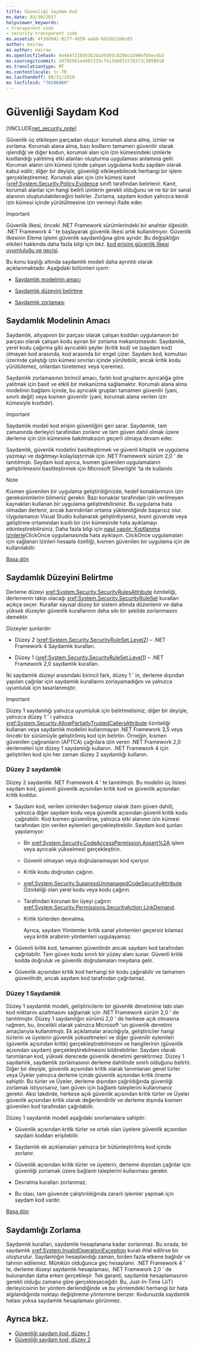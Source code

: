 ```yaml
---
title: Güvenliği Saydam Kod
ms.date: 03/30/2017
helpviewer_keywords:
- transparent code
- security-transparent code
ms.assetid: 4f3dd841-82f7-4659-aab0-6d2db2166c65
author: mairaw
ms.author: mairaw
ms.openlocfilehash: 4e4e472185b3b2ba39393c029bca3966fb5ec4b3
ms.sourcegitcommit: 2d792961ed48f235cf413d6031576373c3050918
ms.translationtype: MT
ms.contentlocale: tr-TR
ms.lasthandoff: 08/31/2019
ms.locfileid: "70206060"
---
```

# <a name="security-transparent-code"></a>Güvenliği Saydam Kod

<a name="top"></a>

[!INCLUDE[net_security_note](../../../includes/net-security-note-md.md)]

Güvenlik üç etkileşen parçadan oluşur: korumalı alana alma, izinler ve zorlama. Korumalı alana alma, bazı kodların tamamen güvenilir olarak işlendiği ve diğer kodun, korumalı alan için izin kümesindeki izinlerle kısıtlandığı yalıtılmış etki alanları oluşturma uygulaması anlamına gelir. Korumalı alanın izin kümesi içinde çalışan uygulama kodu saydam olarak kabul edilir; diğer bir deyişle, güvenliği etkileyebilecek herhangi bir işlem gerçekleştiremez. Korumalı alan için izin kümesi kanıt (<xref:System.Security.Policy.Evidence> sınıf) tarafından belirlenir. Kanıt, korumalı alanlar için hangi belirli izinlerin gerekli olduğunu ve ne tür bir sanal alanının oluşturulabileceğini belirler. Zorlama, saydam kodun yalnızca kendi izin kümesi içinde yürütülmesine izin vermeyi ifade eder.

> [!IMPORTANT]
> Güvenlik ilkesi, önceki .NET Framework sürümlerindeki bir anahtar öğesidir. .NET Framework 4 ' te başlayarak güvenlik ilkesi artık kullanılmıyor. Güvenlik ilkesinin Eleme işlemi güvenlik saydamlığına göre ayrıdır. Bu değişikliğin etkileri hakkında daha fazla bilgi için bkz. [kod erişimi güvenlik Ilkesi uyumluluğu ve geçişi](code-access-security-policy-compatibility-and-migration.md).

Bu konu başlığı altında saydamlık modeli daha ayrıntılı olarak açıklanmaktadır. Aşağıdaki bölümleri içerir:

- [Saydamlık modelinin amacı](#purpose)

- [Saydamlık düzeyini belirtme](#level)

- [Saydamlık zorlaması](#enforcement)

<a name="purpose"></a>

## <a name="purpose-of-the-transparency-model"></a>Saydamlık Modelinin Amacı

Saydamlık, altyapının bir parçası olarak çalışan koddan uygulamanın bir parçası olarak çalışan kodu ayıran bir zorlama mekanizmasıdır. Saydamlık, yerel kodu çağırma gibi ayrıcalıklı şeyler (kritik kod) ve (saydam kod) olmayan kod arasında, kod arasında bir engel çizer. Saydam kod, komutları üzerinde çalıştığı izin kümesi sınırları içinde yürütebilir, ancak kritik kodu yürütülemez, onlardan türetemez veya içeremez.

Saydamlık zorlamasının birincil amacı, farklı kod gruplarını ayrıcalığa göre yalıtmak için basit ve etkili bir mekanizma sağlamaktır. Korumalı alana alma modelinin bağlamı içinde, bu ayrıcalık grupları tamamen güvenilir (yani, sınırlı değil) veya kısmen güvenilir (yani, korumalı alana verilen izin kümesiyle kısıtlıdır).

> [!IMPORTANT]
> Saydamlık modeli kod erişim güvenliğini geri sarar. Saydamlık, tam zamanında derleyici tarafından zorlanır ve tam güven dahil olmak üzere derleme için izin kümesine bakılmaksızın geçerli olmaya devam eder.

Saydamlık, güvenlik modelini basitleştirmek ve güvenli kitaplık ve uygulama yazmayı ve dağıtmayı kolaylaştırmak için .NET Framework sürüm 2,0 ' de tanıtılmıştı. Saydam kod ayrıca, kısmen güvenilen uygulamaların geliştirilmesini basitleştirmek için Microsoft Silverlight 'ta de kullanılır.

> [!NOTE]
> Kısmen güvenilen bir uygulama geliştirdiğinizde, hedef konaklarınızın izin gereksinimlerini bilmeniz gerekir. Bazı konaklar tarafından izin verilmeyen kaynakları kullanan bir uygulama geliştirebilirsiniz. Bu uygulama hata olmadan derlenir, ancak barındırılan ortama yüklendiğinde başarısız olur. Uygulamanızı Visual Studio kullanarak geliştirdiyseniz, kısmi güvende veya geliştirme ortamından kısıtlı bir izin kümesinde hata ayıklamayı etkinleştirebilirsiniz. Daha fazla bilgi için [nasıl yapılır: Kısıtlanmış Izinlerle](/visualstudio/deployment/how-to-debug-a-clickonce-application-with-restricted-permissions)ClickOnce uygulamasında hata ayıklayın. ClickOnce uygulamaları için sağlanan Izinleri hesapla özelliği, kısmen güvenilen bir uygulama için de kullanılabilir.

[Başa dön](#top)

<a name="level"></a>

## <a name="specifying-the-transparency-level"></a>Saydamlık Düzeyini Belirtme

Derleme düzeyi <xref:System.Security.SecurityRulesAttribute> özniteliği, derlemenin takip olacağı <xref:System.Security.SecurityRuleSet> kuralları açıkça seçer. Kurallar sayısal düzey bir sistem altında düzenlenir ve daha yüksek düzeyler güvenlik kurallarının daha sıkı bir şekilde zorlanmasını demektir.

Düzeyler şunlardır:

- Düzey 2 (<xref:System.Security.SecurityRuleSet.Level2>) – .NET Framework 4 Saydamlık kuralları.

- Düzey 1 (<xref:System.Security.SecurityRuleSet.Level1>) – .NET Framework 2,0 saydamlık kuralları.

İki saydamlık düzeyi arasındaki birincil fark, düzey 1 ' in, derleme dışından yapılan çağrılar için saydamlık kurallarını zorlayamadığını ve yalnızca uyumluluk için tasarlanmıştır.

> [!IMPORTANT]
> Düzey 1 saydamlığı yalnızca uyumluluk için belirtmelisiniz; diğer bir deyişle, yalnızca düzey 1 ' i yalnızca <xref:System.Security.AllowPartiallyTrustedCallersAttribute> özniteliği kullanan veya saydamlık modelini kullanmayan .NET Framework 3,5 veya önceki bir sürümüyle geliştirilmiş kod için belirtin. Örneğin, kısmen güvenilen çağıranların (APTCA) çağrılara izin veren .NET Framework 2,0 derlemeleri için düzey 1 saydamlığı kullanın. .NET Framework 4 için geliştirilen kod için her zaman düzey 2 saydamlığı kullanın.

### <a name="level-2-transparency"></a>Düzey 2 saydamlık

Düzey 2 saydamlık .NET Framework 4 ' te tanıtılmıştı. Bu modelin üç listesi saydam kod, güvenli güvenlik açısından kritik kod ve güvenlik açısından kritik koddur.

- Saydam kod, verilen izinlerden bağımsız olarak (tam güven dahil), yalnızca diğer saydam kodu veya güvenlik açısından güvenli kritik kodu çağırabilir. Kod kısmen güvenilirse, yalnızca etki alanının izin kümesi tarafından izin verilen eylemleri gerçekleştirebilir. Saydam kod şunları yapılamıyor:

  - Bir <xref:System.Security.CodeAccessPermission.Assert%2A> işlem veya ayrıcalık yükselmesi gerçekleştirin.

  - Güvenli olmayan veya doğrulanamayan kod içeriyor.

  - Kritik kodu doğrudan çağırın.

  - <xref:System.Security.SuppressUnmanagedCodeSecurityAttribute> Özniteliği olan yerel kodu veya kodu çağırın.

  - Tarafından korunan bir üyeyi çağırın <xref:System.Security.Permissions.SecurityAction.LinkDemand>.

  - Kritik türlerden devralma.

    Ayrıca, saydam Yöntemler kritik sanal yöntemleri geçersiz kılamaz veya kritik arabirim yöntemleri uygulayamaz.

- Güvenli kritik kod, tamamen güvenilirdir ancak saydam kod tarafından çağrılabilir. Tam güven kodu sınırlı bir yüzey alanı sunar. Güvenli kritik kodda doğruluk ve güvenlik doğrulamaları meydana gelir.

- Güvenlik açısından kritik kod herhangi bir kodu çağırabilir ve tamamen güvenilirdir, ancak saydam kod tarafından çağrılamaz.

### <a name="level-1-transparency"></a>Düzey 1 Saydamlık

Düzey 1 saydamlık modeli, geliştiricilerin bir güvenlik denetimine tabi olan kod miktarını azaltmasını sağlamak için .NET Framework sürüm 2,0 ' de tanıtılmıştır. Düzey 1 saydamlığın sürümü 2,0 ' de herkese açık olmasına rağmen, bu, öncelikli olarak yalnızca Microsoft 'un güvenlik denetimi amaçlarıyla kullanılmıştı. Ek açıklamalar aracılığıyla, geliştiriciler hangi türlerin ve üyelerin güvenlik yükseltmeleri ve diğer güvenilir eylemleri (güvenlik açısından kritik) gerçekleştirebilmesini ve hangilerinin (güvenlik açısından saydam) gerçekleştirebilmesini bildirebilirler. Saydam olarak tanımlanan kod, yüksek derecede güvenlik denetimi gerektirmez. Düzey 1 saydamlık, saydamlık zorlamasının derleme dahilinde sınırlı olduğunu belirtir. Diğer bir deyişle, güvenlik açısından kritik olarak tanımlanan genel türler veya Üyeler yalnızca derleme içinde güvenlik açısından kritik öneme sahiptir. Bu türler ve Üyeler, derleme dışından çağrıldığında güvenliği zorlamak istiyorsanız, tam güven için bağlantı taleplerini kullanmanız gerekir. Aksi takdirde, herkese açık güvenlik açısından kritik türler ve Üyeler güvenlik açısından kritik olarak değerlendirilir ve derleme dışında kısmen güvenilen kod tarafından çağrılabilir.

Düzey 1 saydamlık modeli aşağıdaki sınırlamalara sahiptir:

- Güvenlik açısından kritik türler ve ortak olan üyelere güvenlik açısından saydam koddan erişilebilir.

- Saydamlık ek açıklamaları yalnızca bir bütünleştirilmiş kod içinde zorlanır.

- Güvenlik açısından kritik türler ve üyelerin, derleme dışından çağrılar için güvenliği zorlamak üzere bağlantı taleplerini kullanması gerekir.

- Devralma kuralları zorlanmaz.

- Bu olası, tam güvende çalıştırıldığında zararlı işlemler yapmak için saydam kod vardır.

[Başa dön](#top)

<a name="enforcement"></a>

## <a name="transparency-enforcement"></a>Saydamlığı Zorlama

Saydamlık kuralları, saydamlık hesaplanana kadar zorlanmaz. Bu sırada, bir saydamlık <xref:System.InvalidOperationException> kuralı ihlal edilirse bir oluşturulur. Saydamlığın hesaplandığı zaman, birden fazla etkene bağlıdır ve tahmin edilemez. Mümkün olduğunca geç hesaplanır. .NET Framework 4 ' te, derleme düzeyi saydamlık hesaplaması, .NET Framework 2,0 ' de bulunandan daha erken gerçekleşir. Tek garanti, saydamlık hesaplamasının gerekli olduğu zamana göre gerçekleşeceğdir. Bu, Just-In-Time (JıT) derleyicisinin bir yöntem derlendiğinde ve bu yöntemdeki herhangi bir hata algılandığında noktayı değiştireme yöntemine benzer. Kodunuzda saydamlık hatası yoksa saydamlık hesaplaması görünmez.

## <a name="see-also"></a>Ayrıca bkz.

- [Güvenliği saydam kod, düzey 1](security-transparent-code-level-1.md)
- [Güvenliği saydam kod, düzey 2](security-transparent-code-level-2.md)
